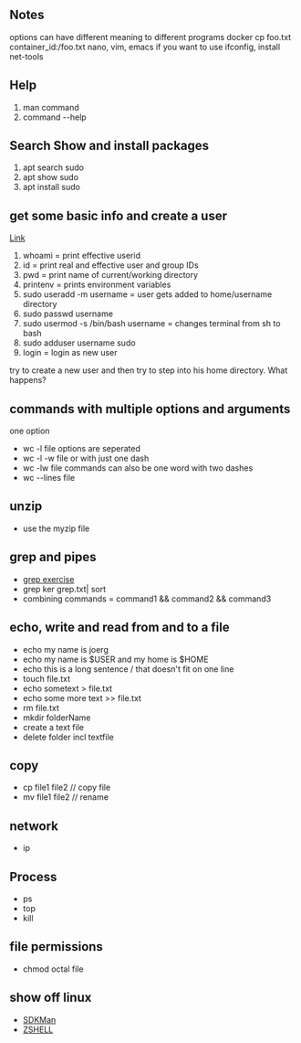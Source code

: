 ## Notes
options can have different meaning to different programs
docker cp foo.txt container_id:/foo.txt
nano, vim, emacs
if you want to use ifconfig, install net-tools
## Help
1. man command
2. command --help

## Search Show and install packages
1. apt search sudo
2. apt show sudo
3. apt install sudo

## get some basic info and create a user 
[Link](https://linuxize.com/post/how-to-create-users-in-linux-using-the-useradd-command/)
1. whoami = print effective userid
2. id = print real and effective user and group IDs
3. pwd = print name of current/working directory
4. printenv = prints environment variables
5. sudo useradd -m username = user gets added to home/username directory
6. sudo passwd username
7. sudo usermod -s /bin/bash username = changes terminal from sh to bash
8. sudo adduser username sudo
9. login = login as new user

try to create a new user and then try to step into his home directory. What happens?

## commands with multiple options and arguments
  one option
- wc -l file
  options are seperated
- wc -l -w file
  or with just one dash
- wc -lw file
  commands can also be one word with two dashes
- wc --lines file

## unzip
- use the myzip file

## grep and pipes
- [grep exercise](https://ostechnix.com/the-grep-command-tutorial-with-examples-for-beginners/)
- grep ker grep.txt| sort
- combining commands = command1 && command2 && command3


## echo, write and read from and to a file
- echo my name is joerg
- echo my name is $USER and my home is $HOME
- echo this is a long sentence /
that doesn't fit on one line
- touch file.txt
- echo sometext > file.txt
- echo some more text >> file.txt
- rm file.txt
- mkdir folderName
- create a text file
- delete folder incl textfile

## copy
- cp file1 file2 // copy file
- mv file1 file2 // rename

## network
- ip


## Process
- ps
- top
- kill


## file permissions
- chmod octal file


## show off linux
 - [SDKMan](https://sdkman.io/)
 - [ZSHELL](https://linuxconfig.org/learn-the-basics-of-the-zsh-shell)

